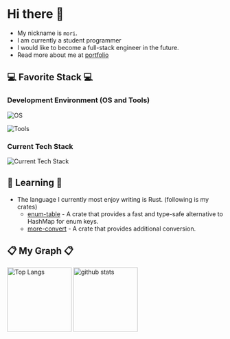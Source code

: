 # Hi there 👋

- My nickname is `mori`.
- I am currently a student programmer
- I would like to become a full-stack engineer in the future.
- Read more about me at [portfolio](https://moriyoshi-kasuga.github.io)

## 💻 Favorite Stack 💻

### Development Environment (OS and Tools)

<p>
  <img
    src="https://go-skill-icons.vercel.app/api/icons?i=apple,wsl,ubuntu,arch"
    alt="OS"
  />
</p>
<p>
  <img
    src="https://go-skill-icons.vercel.app/api/icons?i=nix,catppuccin,bash,vim,neovim,lazyvim,lua,tmux"
    alt="Tools"
  />
</p>

### Current Tech Stack

<p>
  <img
    src="https://go-skill-icons.vercel.app/api/icons?i=rust,tauri,ts,bun,tailwindcss,astro,svelte"
    alt="Current Tech Stack"
  />
</p>

## 🌱 Learning 🌱

- The language I currently most enjoy writing is Rust. (following is my crates)
  - [enum-table](https://github.com/moriyoshi-kasuga/enum-table) - A crate that provides a fast and type-safe alternative to HashMap for enum keys.
  - [more-convert](https://github.com/moriyoshi-kasuga/more-convert) - A crate that provides additional conversion.

## 📋 My Graph 📋

<p align="left">
  <img alt="Top Langs" height="150px" src="https://github-readme-stats.vercel.app/api/top-langs/?username=moriyoshi-kasuga&layout=compact&show_icons=true&theme=onedark" />
  <img alt="github stats" height="150px" src="https://github-readme-stats.vercel.app/api?username=moriyoshi-kasuga&theme=onedark&show_icons=ture" />
</p>
